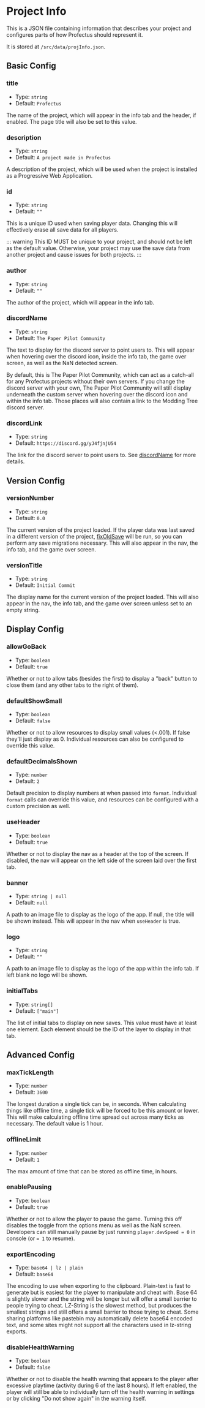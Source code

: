 # Project Info

This is a JSON file containing information that describes your project and configures parts of how Profectus should represent it.

It is stored at `/src/data/projInfo.json`.

## Basic Config

### title

- Type: `string`
- Default: `Profectus`

The name of the project, which will appear in the info tab and the header, if enabled. The page title will also be set to this value.

### description

- Type: `string`
- Default: `A project made in Profectus`

A description of the project, which will be used when the project is installed as a Progressive Web Application.

### id

- Type: `string`
- Default: `""`

This is a unique ID used when saving player data. Changing this will effectively erase all save data for all players.

::: warning
This ID MUST be unique to your project, and should not be left as the default value. Otherwise, your project may use the save data from another project and cause issues for both projects.
:::

### author

- Type: `string`
- Default: `""`

The author of the project, which will appear in the info tab.

### discordName

- Type: `string`
- Default: `The Paper Pilot Community`

The text to display for the discord server to point users to. This will appear when hovering over the discord icon, inside the info tab, the game over screen, as well as the NaN detected screen.

By default, this is The Paper Pilot Community, which can act as a catch-all for any Profectus projects without their own servers. If you change the discord server with your own, The Paper Pilot Community will still display underneath the custom server when hovering over the discord icon and within the info tab. Those places will also contain a link to the Modding Tree discord server.

### discordLink

- Type: `string`
- Default: `https://discord.gg/yJ4fjnjU54`

The link for the discord server to point users to. See [discordName](#discordname) for more details.

## Version Config

### versionNumber

- Type: `string`
- Default: `0.0`

The current version of the project loaded. If the player data was last saved in a different version of the project, [fixOldSave](./project-entry.md#fixoldsave) will be run, so you can perform any save migrations necessary. This will also appear in the nav, the info tab, and the game over screen.

### versionTitle

- Type: `string`
- Default: `Initial Commit`

The display name for the current version of the project loaded. This will also appear in the nav, the info tab, and the game over screen unless set to an empty string.

## Display Config

### allowGoBack

- Type: `boolean`
- Default: `true`

Whether or not to allow tabs (besides the first) to display a "back" button to close them (and any other tabs to the right of them).

### defaultShowSmall

- Type: `boolean`
- Default: `false`

Whether or not to allow resources to display small values (<.001). If false they'll just display as 0. Individual resources can also be configured to override this value.

### defaultDecimalsShown

- Type: `number`
- Default: `2`

Default precision to display numbers at when passed into `format`. Individual `format` calls can override this value, and resources can be configured with a custom precision as well.

### useHeader

- Type: `boolean`
- Default: `true`

Whether or not to display the nav as a header at the top of the screen. If disabled, the nav will appear on the left side of the screen laid over the first tab. 

### banner

- Type: `string | null`
- Default: `null`

A path to an image file to display as the logo of the app. If null, the title will be shown instead. This will appear in the nav when `useHeader` is true.

### logo

- Type: `string`
- Default: `""`

A path to an image file to display as the logo of the app within the info tab. If left blank no logo will be shown.

### initialTabs

- Type: `string[]`
- Default: `["main"]`

The list of initial tabs to display on new saves. This value must have at least one element. Each element should be the ID of the layer to display in that tab. 

## Advanced Config

### maxTickLength

- Type: `number`
- Default: `3600`

The longest duration a single tick can be, in seconds. When calculating things like offline time, a single tick will be forced to be this amount or lower. This will make calculating offline time spread out across many ticks as necessary. The default value is 1 hour.

### offlineLimit

- Type: `number`
- Default: `1`

The max amount of time that can be stored as offline time, in hours. 

### enablePausing

- Type: `boolean`
- Default: `true`

Whether or not to allow the player to pause the game. Turning this off disables the toggle from the options menu as well as the NaN screen. Developers can still manually pause by just running `player.devSpeed = 0` in console (or `= 1` to resume).

### exportEncoding

- Type: `base64 | lz | plain`
- Default: `base64`

The encoding to use when exporting to the clipboard. Plain-text is fast to generate but is easiest for the player to manipulate and cheat with. Base 64 is slightly slower and the string will be longer but will offer a small barrier to people trying to cheat. LZ-String is the slowest method, but produces the smallest strings and still offers a small barrier to those trying to cheat. Some sharing platforms like pastebin may automatically delete base64 encoded text, and some sites might not support all the characters used in lz-string exports.

### disableHealthWarning

- Type: `boolean`
- Default: `false`

Whether or not to disable the health warning that appears to the player after excessive playtime (activity during 6 of the last 8 hours). If left enabled, the player will still be able to individually turn off the health warning in settings or by clicking "Do not show again" in the warning itself.
